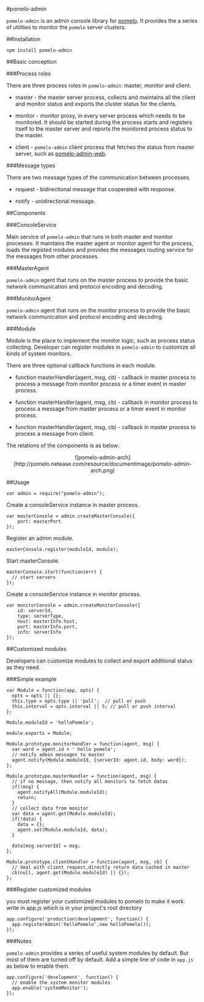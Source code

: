 #pomelo-admin

`pomelo-admin` is an admin console library for [pomelo](https://github.com/NetEase/pomelo). It provides the a series of utilities to monitor the `pomelo` server clusters.

##Installation

```
npm install pomelo-admin
```

##Basic conception

###Process roles

There are three process roles in `pomelo-admin`: master, monitor and client.

+ master - the master server process, collects and maintains all the client and monitor status and exports the cluster status for the clients.  

+ monitor - monitor proxy, in every server process which needs to be monitored. It should be started during the process starts and registers itself to the master server and reports the monitored process status to the master. 

+ client - `pomelo-admin` client process that fetches the status from master server, such as [pomelo-admin-web](https://github.com/NetEase/pomelo-admin-web).

###Message types

There are two message types of the communication between processes.

+ request - bidirectional message that cooperated with response.

+ notify - unidirectional message.

##Components

###ConsoleService 

Main service of `pomelo-admin` that runs in both master and monitor processes. It maintains the master agent or monitor agent for the process, loads the registed modules and provides the messages routing service for the messages from other processes.

###MasterAgent  

`pomelo-admin` agent that runs on the master process to provide the basic network communication and protocol encoding and decoding.

###MonitorAgent  

`pomelo-admin` agent that runs on the monitor process to provide the basic network communication and protocol encoding and decoding. 

###Module  
 
Module is the place to implement the monitor logic, such as process status collecting. Developer can register modules in `pomelo-admin` to customize all kinds of system monitors.

There are three optional callback functions in each module.

* function masterHandler(agent, msg, cb) - callback in master process to process a message from monitor process or a timer event in master process.

* function masterHandler(agent, msg, cb) - callback in monitor process to process a message from master process or a timer event in monitor process.

* function masterHandler(agent, msg, cb) - callback in master process to process a message from client.

The relations of the components is as below:

<center>
![pomelo-admin-arch](http://pomelo.netease.com/resource/documentImage/pomelo-admin-arch.png)
</center>

##Usage

```
var admin = require("pomelo-admin");
```

Create a consoleService instance in master process.

```
var masterConsole = admin.createMasterConsole({  
    port: masterPort  
});  
```

Register an admin module.

```
masterConsole.register(moduleId, module);  
```

Start masterConsole.

```
masterConsole.start(function(err) {  
  // start servers  
});  
```

Create a consoleService instance in monitor process. 

```
var monitorConsole = admin.createMonitorConsole({  
    id: serverId,  
    type: serverType,  
    host: masterInfo.host,  
    port: masterInfo.port,  
    info: serverInfo  
}); 
```

##Customized modules  

Developers can customize modules to collect and export additional status as they need.

###Simple example  

```
var Module = function(app, opts) {
  opts = opts || {};
  this.type = opts.type || 'pull';  // pull or push 
  this.interval = opts.interval || 5; // pull or push interval
};

Module.moduleId = 'helloPomelo';

module.exports = Module;

Module.prototype.monitorHandler = function(agent, msg) {
  var word = agent.id + ' hello pomelo';
  // notify admin messages to master
  agent.notify(Module.moduleId, {serverId: agent.id, body: word});
};

Module.prototype.masterHandler = function(agent, msg) {
  // if no message, then notify all monitors to fetch datas
  if(!msg) {
    agent.notifyAll(Module.moduleId);
    return;
  }
  // collect data from monitor
  var data = agent.get(Module.moduleId);
  if(!data) {
    data = {};
    agent.set(Module.moduleId, data);
  }

  data[msg.serverId] = msg;
};

Module.prototype.clientHandler = function(agent, msg, cb) {
  // deal with client request,directly return data cached in master
  cb(null, agent.get(Module.moduleId) || {});
};
```

###Register customized modules

you must register your customized modules to pomelo to make it work.  
write in app.js which is in your project's root directory  

```
app.configure('production|development', function() {
  app.registerAdmin('helloPomelo',new helloPomelo());
});
```

###Notes  

`pomelo-admin` provides a series of useful system modules by default. But most of them are turned off by default. Add a simple line of code in `app.js` as below to enable them.

```
app.configure('development', function() {
  // enable the system monitor modules
  app.enable('systemMonitor');
});
```